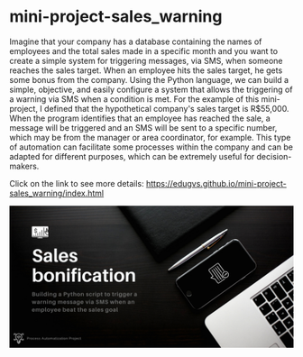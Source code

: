 # mini-project-sales_warning

Imagine that your company has a database containing the names of employees and the total sales made in a specific month and you want to create a simple system for triggering messages, via SMS, when someone reaches the sales target. When an employee hits the sales target, he gets some bonus from the company. Using the Python language, we can build a simple, objective, and easily configure a system that allows the triggering of a warning via SMS when a condition is met. For the example of this mini-project, I defined that the hypothetical company's sales target is R$55,000. When the program identifies that an employee has reached the sale, a message will be triggered and an SMS will be sent to a specific number, which may be from the manager or area coordinator, for example. This type of automation can facilitate some processes within the company and can be adapted for different purposes, which can be extremely useful for decision-makers.


Click on the link to see more details: https://edugvs.github.io/mini-project-sales_warning/index.html

![GitHub Logo](preview.png)
